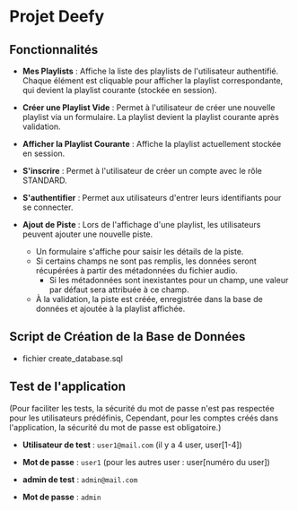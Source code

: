 # Projet Deefy

## Fonctionnalités

- **Mes Playlists** : Affiche la liste des playlists de l'utilisateur authentifié. Chaque élément est cliquable pour afficher la playlist correspondante, qui devient la playlist courante (stockée en session).
  
- **Créer une Playlist Vide** : Permet à l'utilisateur de créer une nouvelle playlist via un formulaire. La playlist devient la playlist courante après validation.
  
- **Afficher la Playlist Courante** : Affiche la playlist actuellement stockée en session.
  
- **S'inscrire** : Permet à l'utilisateur de créer un compte avec le rôle STANDARD.
  
- **S'authentifier** : Permet aux utilisateurs d'entrer leurs identifiants pour se connecter.

- **Ajout de Piste** : Lors de l'affichage d'une playlist, les utilisateurs peuvent ajouter une nouvelle piste. 
  - Un formulaire s'affiche pour saisir les détails de la piste.
  - Si certains champs ne sont pas remplis, les données seront récupérées à partir des métadonnées du fichier audio.
    - Si les métadonnées sont inexistantes pour un champ, une valeur par défaut sera attribuée à ce champ.
  - À la validation, la piste est créée, enregistrée dans la base de données et ajoutée à la playlist affichée.

## Script de Création de la Base de Données

- fichier create_database.sql

## Test de l'application
(Pour faciliter les tests, la sécurité du mot de passe n'est pas respectée pour les utilisateurs prédéfinis, Cependant, pour les comptes créés dans l'application, la sécurité du mot de passe est obligatoire.)

- **Utilisateur de test** : `user1@mail.com` (il y a 4 user, user[1-4])
- **Mot de passe** : `user1` (pour les autres user : user[numéro du user])

- **admin de test** : `admin@mail.com`
- **Mot de passe** : `admin`

